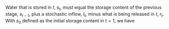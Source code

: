 Water that is stored in $t$, $s_t$, must equal the storage content of the previous stage,
$s_{t-1}$, plus a stochastic inflow, $I_t$, minus what is being released in $t$, $r_t$.
With $s_0$ defined as the initial storage content in $t=1$, we have
